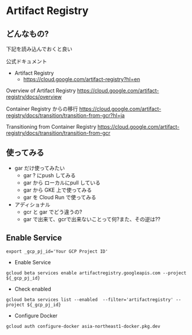 # Artifact Registry

## どんなもの?

下記を読み込んでおくと良い

公式ドキュメント

+ Artifact Registry
  + https://cloud.google.com/artifact-registry?hl=en


Overview of Artifact Registry https://cloud.google.com/artifact-registry/docs/overview


Container Registry からの移行 https://cloud.google.com/artifact-registry/docs/transition/transition-from-gcr?hl=ja

Transitioning from Container Registry
https://cloud.google.com/artifact-registry/docs/transition/transition-from-gcr


## 使ってみる

+ gar だけ使ってみたい
  + gar ? にpush してみる
  + gar から ローカルにpull している
  + gar から GKE 上で使ってみる
  + gar を Cloud Run で使ってみる
+ アディショナル
  + gcr と gar でどう違うの?
  + gar で出来て、gcrで出来ないことって何?また、その逆は??

## Enable Service

```
export _gcp_pj_id='Your GCP Project ID'
```

+ Enable Service

```
gcloud beta services enable artifactregistry.googleapis.com --project ${_gcp_pj_id}
```

+ Check enabled

```
gcloud beta services list --enabled  --filter='artifactregistry' --project ${_gcp_pj_id}
```

+ Configure Docker

```
gcloud auth configure-docker asia-northeast1-docker.pkg.dev
```